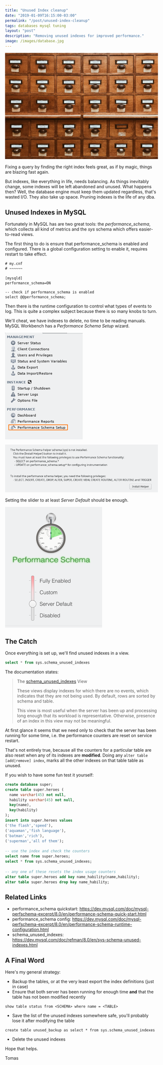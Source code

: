 ```yaml
---
title: "Unused Index cleanup"
date: "2019-01-09T16:15:00-03:00"
permalink: "/post/unused-index-cleanup"
tags: databases mysql tuning
layout: "post"
description: "Removing unused indexes for improved performance."
image: /images/database.jpg
---
```

![](/images/database.jpg)

Fixing a query by finding the right index feels great, as if by magic, things are blazing fast again.

But indexes, like everything in life, needs balancing. As things inevitably change, some indexes will be left abandoned and unused.
What happens then? Well, the database engine must keep them updated regardless, that's wasted I/O. They also take up space. Pruning indexes is
the life of any dba.


## Unused Indexes in MySQL 

Fortunately in MySQL has are two great tools: the _performance\_schema_, which collects all kind of metrics and the _sys_ schema which offers easier-to-read views.

The first thing to do is ensure that performance\_schema is enabled and configured. There is a global configuration setting to enable it, requires restart to take effect.

```text
# my.cnf
# ~~~~~~

[mysqld]
performance_schema=ON
```

```text
-- check if performance_schema is enabled
select @@performance_schema;
```

Then there is the runtime configuration to control what types of events to log. This is quite a complex subject because there is so many knobs to turn.

We'll cheat, we have indexes to delete, no time to be reading manuals. MySQL Workbench has a _Performance Schema Setup_ wizard.

![performance schema setup](/images/performance_schema_setup.png)

![installing the sys schema](/images/sys_installer.png)

Setting the slider to at least _Server Default_ should be enough.

![ cheat mode: enabled](/images/performance_schema_slider.png)


## The Catch

Once everything is set up, we'll find unused indexes in a view.

```sql
select * from sys.schema_unused_indexes
```

The documentation states:

> The [schema\_unused\_indexes](https://dev.mysql.com/doc/refman/8.0/en/sys-schema-unused-indexes.html) View
>
> These views display indexes for which there are no events, which indicates that they are not being used. By default, rows are sorted by schema and table.
>
> This view is most useful when the server has been up and processing long enough that its workload is representative. Otherwise, presence of an index in this view may not be meaningful.

At first glance it seems that we need only to check that the server has been running for some time,
i.e. the performance counters are reset on service restart.

That's not entirely true, because all the counters for a particular table are also reset when any of its indexes are **modified**.
Doing any `alter table [add|remove] index`, marks all the other indexes on that table table as unused.

If you wish to have some fun test it yourself:

```sql
create database super;
create table super.heroes (
  name varchar(45) not null,
  hability varchar(45) not null,
  key(name),
  key(hability)
);
insert into super.heroes values
('the flash','speed'),
('aquaman','fish language'),
('batman','rich'),
('superman','all of them');

-- use the index and check the counters
select name from super.heroes;
select * from sys.schema_unused_indexes;

-- any one of these resets the index usage counters
alter table super.heroes add key name_hability(name,hability);
alter table super.heroes drop key name_hability;
```


## Related Links 

-   performance\_schema quickstart: <https://dev.mysql.com/doc/mysql-perfschema-excerpt/8.0/en/performance-schema-quick-start.html>
-   performance\_schema config: <https://dev.mysql.com/doc/mysql-perfschema-excerpt/8.0/en/performance-schema-runtime-configuration.html>
-   schema\_unused\_indexes: <https://dev.mysql.com/doc/refman/8.0/en/sys-schema-unused-indexes.html>


## A Final Word

Here's my general strategy:

-   Backup the tables, or at the very least export the index definitions (just in case)
-   Ensure that both server has been running for enough time **and** that the table has not been modified recently

```text
show table status from <SCHEMA> where name = <TABLE>
```

-   Save the list of the unused indexes somewhere safe, you'll probably lose it after modifying the table

```text
create table unused_backup as select * from sys.schema_unused_indexes
```

-   Delete the unused indexes

Hope that helps.

Tomas
